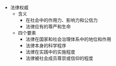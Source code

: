 - 法律权威
	- 含义
		- 在社会中的作用力、影响力和公信力
		- 法律应有的尊严和生命
	- 四个要素
		- 法律在国家和社会治理体系中的地位和作用
		- 法律本身的科学程序
		- 法律在实践中的实施程度
		- 法律被社会成员尊崇或信仰的程度